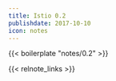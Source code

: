 ```yaml
---
title: Istio 0.2
publishdate: 2017-10-10
icon: notes
---
```


{{< boilerplate "notes/0.2" >}}

{{< relnote_links >}}
